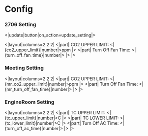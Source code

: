 # Config

### 2706 Setting

<|update|button|on_action=update_setting|>

<|layout|columns=2 2 2|
<|part|
CO2 UPPER LIMIT:
<|{co2_upper_limit}|number|>ppm
|>
<|part|
Turn Off Fan Time:
<|{turn_off_fan_time}|number|>
|>
|>

### Meeting Setting

<|layout|columns=2 2 2|
<|part|
CO2 UPPER LIMIT:
<|{mr_co2_upper_limit}|number|>ppm
|>
<|part|
Turn Off Fan Time:
<|{mr_turn_off_fan_time}|number|>
|>
|>

### EngineRoom Setting

<|layout|columns=2 2 2|
<|part|
TC UPPER LIMIT:
<|{tc_upper_limit}|number|>C
|>
<|part|
TC LOWER LIMIT:
<|{tc_lower_limit}|number|>C
|>
<|part|
Turn Off AC Time:
<|{turn_off_ac_time}|number|>
|>
|>
